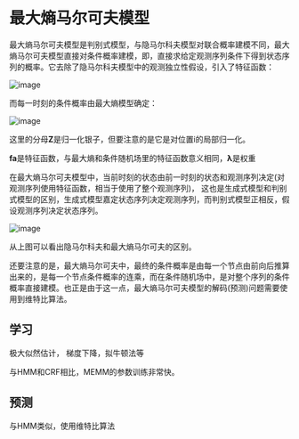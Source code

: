 # 最大熵马尔可夫模型

最大熵马尔可夫模型是判别式模型，与隐马尔科夫模型对联合概率建模不同，最大熵马尔可夫模型直接对条件概率建模，即，直接求给定观测序列条件下得到状态序列的概率。它去除了隐马尔科夫模型中的观测独立性假设，引入了特征函数：

![image](D:/Program/YNote/workspace/gorpel@163.com/Picture/memm1.png)

而每一时刻的条件概率由最大熵模型确定：

![image](D:/Program/YNote/workspace/gorpel@163.com/Picture/memm2.png)


这里的分母**Z**是归一化银子，但要注意的是它是对位置i的局部归一化。

**fa**是特征函数，与最大熵和条件随机场里的特征函数意义相同，**λ**是权重

在最大熵马尔可夫模型中，当前时刻的状态由前一时刻的状态和观测序列决定(对观测序列使用特征函数，相当于使用了整个观测序列)，
这也是生成式模型和判别式模型的区别，生成式模型嘉定状态序列决定观测序列，而判别式模型正相反，假设观测序列决定状态序列。

![image](D:/Program/YNote/workspace/gorpel@163.com/Picture/对比.png)

从上图可以看出隐马尔科夫和最大熵马尔可夫的区别。

还要注意的是，最大熵马尔可夫中，最终的条件概率是由每一个节点由前向后推算出来的，是每一个节点条件概率的连乘，而在条件随机场中，是对整个序列的条件概率直接建模。也正是由于这一点，最大熵马尔可夫模型的解码(预测)问题需要使用到维特比算法。

## 学习

极大似然估计， 梯度下降，拟牛顿法等

与HMM和CRF相比，MEMM的参数训练非常快。

## 预测

与HMM类似，使用维特比算法